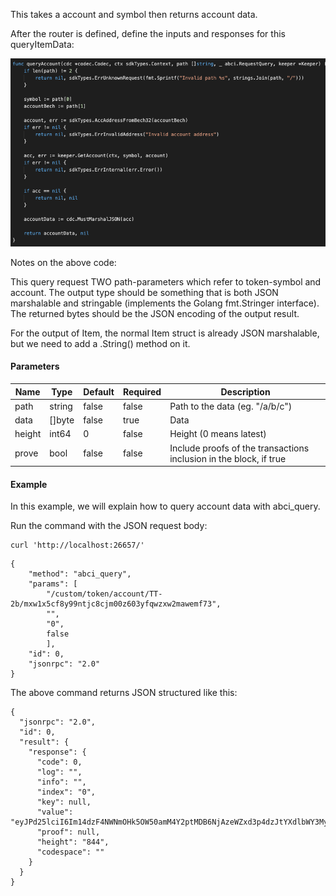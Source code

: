 This takes a account and symbol then returns account data.

After the router is defined, define the inputs and responses for this queryItemData:

![Image-2](../pic/queryAccount.png)


Notes on the above code:

This query request TWO path-parameters which refer to token-symbol and account. 
The output type should be something that is both JSON marshalable and stringable (implements the Golang fmt.Stringer interface). The returned bytes should be the JSON encoding of the output result.

For the output of Item, the normal Item struct is already JSON marshalable, but we need to add a .String() method on it.

#### Parameters
| Name | Type | Default | Required | Description                 |
| ---- | ---- | ------- | -------- | --------------------------- |
| path | string | false | false    | Path to the data (eg. "/a/b/c") |
| data | []byte | false | true     | Data |
| height | int64 | 0 | false    | Height (0 means latest) |
| prove | bool | false | false    | Include proofs of the transactions inclusion in the block, if true |


#### Example
In this example, we will explain how to query account data with abci_query. 

Run the command with the JSON request body:
```
curl 'http://localhost:26657/'
```

```
{
    "method": "abci_query",
    "params": [
    	"/custom/token/account/TT-2b/mxw1x5cf8y99ntjc8cjm00z603yfqwzxw2mawemf73",
    	"",
    	"0",
    	false
    	],
    "id": 0,
    "jsonrpc": "2.0"
}

```

The above command returns JSON structured like this: 
```
{
  "jsonrpc": "2.0",
  "id": 0,
  "result": {
    "response": {
      "code": 0,
      "log": "",
      "info": "",
      "index": "0",
      "key": null,
      "value": "eyJPd25lciI6Im14dzF4NWNmOHk5OW50amM4Y2ptMDB6NjAzeWZxd3p4dzJtYXdlbWY3MyIsIkZyb3plbiI6ZmFsc2UsIk1ldGFkYXRhIjoiIiwiQmFsYW5jZSI6IjAifQ==",
      "proof": null,
      "height": "844",
      "codespace": ""
    }
  }
}
```


